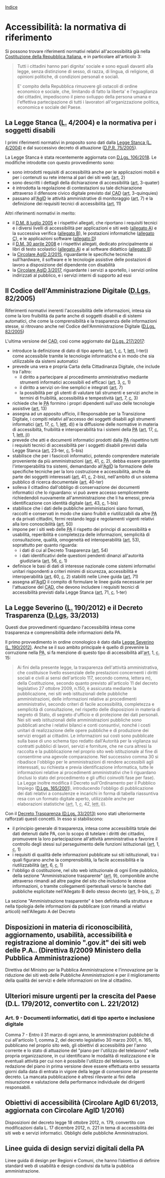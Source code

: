 [Indice](index.md)

# Accessibilità: la normativa di riferimento

Si possono trovare riferimenti normativi relativi all'accessibilità già nella [Costituzione della Repubblica Italiana](http://www.normattiva.it/uri-res/N2Ls?urn:nir:stato:costituzione), e in particolare all'articolo 3:

> Tutti i cittadini hanno pari dignita' sociale e sono eguali davanti alla legge, senza distinzione di sesso, di razza, di lingua, di religione, di opinioni politiche, di condizioni personali e sociali. 
>
> E' compito della Repubblica rimuovere gli ostacoli di ordine economico e sociale, che, limitando di fatto la liberta' e l'eguaglianza dei cittadini, impediscono il pieno sviluppo della persona umana e l'effettiva partecipazione di tutti i lavoratori all'organizzazione politica, economica e sociale del Paese.

## La Legge Stanca (<abbr title="Legge">L.</abbr> 4/2004) e la normativa per i soggetti disabili

I primi riferimenti normativi in proposito sono dati dalla [Legge Stanca (<abbr title="Legge">L.</abbr> 4/2004)](http://www.normattiva.it/atto/caricaDettaglioAtto?atto.dataPubblicazioneGazzetta=2004-01-17&atto.codiceRedazionale=004G0015&queryString=%3FmeseProvvedimento%3D%26formType%3Dricerca_semplice%26numeroArticolo%3D%26numeroProvvedimento%3D4%26testo%3D%26annoProvvedimento%3D2004%26giornoProvvedimento%3D&currentPage=1) e dal successivo decreto di attuazione ([<abbr title="Decreto del Presidente della Repubblica">D.P.R.</abbr> 75/2005](http://www.normattiva.it/atto/caricaDettaglioAtto?atto.dataPubblicazioneGazzetta=2005-05-03&atto.codiceRedazionale=005G0097&queryString=%3FmeseProvvedimento%3D%26formType%3Dricerca_semplice%26numeroArticolo%3D%26numeroProvvedimento%3D75%26testo%3D%26annoProvvedimento%3D2005%26giornoProvvedimento%3D&currentPage=1)).

La Legge Stanca è stata recentemente aggiornata con [<abbr title="Decreto Legislativo">D.Lgs.</abbr> 106/2018](http://www.normattiva.it/atto/caricaDettaglioAtto?atto.dataPubblicazioneGazzetta=2018-09-11&atto.codiceRedazionale=18G00133&atto.articolo.numero=1&atto.articolo.tipoArticolo=0). Le modifiche introdotte con questo provvedimento sono:
* sono introdotti requisiti di accessibilità anche per le applicazioni mobili e per i contenuti su rete interna al pari dei siti web (<abbr title="articolo">art.</abbr> 2)
* sono descritti i dettagli della dichiarazione di accessibilità (<abbr title="articolo">art.</abbr> 3-quater)
* è introdotta la regolazione di contestazioni su tale dichiarazione attraverso il difensore civico digitale previsto dal <abbr title="Codice dell'Amministrazione Digitale">CAD</abbr> (<abbr title="articolo">art.</abbr> 3-quinquies)
* passano all'<abbr title="Agenzia per l'Italia Digitale">AgID</abbr> le attività amministrative di monitoraggio (<abbr title="articolo">art.</abbr> 7) e la definizione dei requisiti tecnici di accessibilità (<abbr title="articolo">art.</abbr> 11)

Altri riferimenti normativi in merito:
* il [<abbr title="Decreto Ministeriale">D.M.</abbr> 8 luglio 2005](https://www.agid.gov.it/it/Decreto-Ministeriale-8-luglio-2005) e i rispettivi allegati, che riportano i requisiti tecnici e i diversi livelli di accessibilità per applicazioni e siti web ([allegato A](https://www.agid.gov.it/it/DM-8-luglio-2005-Allegato-A)) e la successiva verifica ([allegato B](https://www.agid.gov.it/it/DM-8-luglio-2005-Allegato-B)), le postazioni informatiche ([allegato C](https://www.agid.gov.it/it/DM-8-luglio-2005-Allegato-C)), e le applicazioni software ([allegato D](https://www.agid.gov.it/it/DM-8-luglio-2005-Allegato-D))
* il [<abbr title="Decreto Ministeriale">D.M.</abbr> 30 aprile 2008](https://www.agid.gov.it/it/Decreto-Ministeriale-30-aprile-2008) e i rispettivi allegati, dedicato principalmente ai libri di testo scolastici ([allegato A](https://www.agid.gov.it/it/DM-30-aprile-2008-Allegato-A)) e al software didattico ([allegato B](https://www.agid.gov.it/it/DM-30-aprile-2008-Allegato-B))
* la [Circolare <abbr title="Agenzia per l'Italia Digitale">AgID</abbr> 2/2015](https://www.agid.gov.it/sites/default/files/repository_files/circolari/agid_specifiche_postazioni_lavoro.pdf), riguardante le specifiche tecniche sull’hardware, il software e le tecnologie assistive delle postazioni di lavoro a disposizione del dipendente con disabilità
* la [Circolare <abbr title="Agenzia per l'Italia Digitale">AgID</abbr> 3/2017](https://www.agid.gov.it/sites/default/files/repository_files/uploads/193/circolare_agid_03-2017_servizi_a_sportello_accessibili.pdf), riguardante i servizi a sportello, i servizi online indirizzati al pubblico, e i servizi interni di supporto ad essi

## Il Codice dell'Amministrazione Digitale (<abbr title="Decreto Legislativo">D.Lgs.</abbr> 82/2005)

Riferimenti normativi inerenti l'accessibilità delle informazioni, intesa sia come la loro fruibilità da parte anche di soggetti disabili e di sistemi automatici, che come la comprensibilità e la trasparenza delle informazioni stesse, si ritrovano anche nel Codice dell'Amministrazione Digitale ([<abbr title="Decreto Legislativo">D.Lgs.</abbr> 82/2005](http://www.normattiva.it/atto/caricaDettaglioAtto?atto.dataPubblicazioneGazzetta=2005-05-16&atto.codiceRedazionale=005G0104&queryString=%3FmeseProvvedimento%3D%26formType%3Dricerca_semplice%26numeroArticolo%3D%26numeroProvvedimento%3D82%26testo%3D%26annoProvvedimento%3D2005%26giornoProvvedimento%3D&currentPage=1))

L'ultima versione del <abbr title="Codice dell'Amministrazione Digitale">CAD</abbr>, così come aggiornato dal [<abbr title="Decreto Legislativo">D.Lgs.</abbr> 217/2017](http://www.normattiva.it/atto/caricaDettaglioAtto?atto.dataPubblicazioneGazzetta=2018-01-12&atto.codiceRedazionale=18G00003&atto.articolo.numero=66&atto.articolo.tipoArticolo=0):
* introduce la definizione di dato di tipo aperto (<abbr title="articolo">art.</abbr> 1, <abbr title="comma">c.</abbr> 1, <abbr title="lettera">lett.</abbr> l-ter)) come accessibile tramite le tecnologie informatiche e in modo che sia utilizzabile da sistemi automatici
* prevede una vera e propria Carta della Cittadinanza Digitale, che include tra l'altro:
  * il diritto a partecipare al procedimento amministrativo mediante strumenti informatici accessibili ed efficaci (<abbr title="articolo">art.</abbr> 3, <abbr title="comma">c.</abbr> 1)
  * il diritto a servizi on-line semplici e integrati (<abbr title="articolo">art.</abbr> 7)
  * la possibilità per gli utenti di valutare tali strumenti e servizi anche in termini di fruibilità, accessibilità e tempestività (<abbr title="articolo">art.</abbr> 7, <abbr title="comma">c.</abbr> 3)
* richiede che le <abbr title="Pubbliche Amministrazioni">PA</abbr> formino i propri dipendenti sull'uso delle tecnologie assistive (<abbr title="articolo">art.</abbr> 13)
* assegna ad un apposito ufficio, il Responsabile per la Transizione Digitale, i compiti relativi all'accesso dei soggetti disabili agli strumenti informatici (<abbr title="articolo">art.</abbr> 17, <abbr title="comma">c.</abbr> 1, <abbr title="lettera">lett.</abbr> d)) e la diffusione delle normative in materia di accessibiltà, fruibilità e interoperabilità tra i sistemi della <abbr title="Pubblica Amministrazione">PA</abbr> (<abbr title="articolo">art.</abbr> 17, <abbr title="comma">c.</abbr> 1, <abbr title="lettera">lett.</abbr> j))
* prevede che atti e documenti informatici prodotti dalla <abbr title="Pubblica Amministrazione">PA</abbr> rispettino tutti i requisiti tecnici di accessibilità per i soggetti disabili previsti dalla Legge Stanca (<abbr title="articolo">art.</abbr> 23-ter, <abbr title="comma">c.</abbr> 5-bis)
* stabilisce che per i fascicoli informatici, potendo comprendere materiale proveniente da più amministrazioni (<abbr title="articolo">art.</abbr> 41, <abbr title="comma">c.</abbr> 2), debba essere garantita l'interoperabilità tra sistemi, demandando all'<abbr title="Agenzia per l'Italia Digitale">AgID</abbr> la formazione delle specifiche tecniche per la loro costruzione e accessibilità, anche da parte dei soggetti interessati (<abbr title="articolo">art.</abbr> 41, <abbr title="comma">c.</abbr> 2-bis), nell'ambito di un sistema pubblico di ricerca documentale (<abbr title="articolo">art.</abbr> 40-ter)
* solleva il cittadino dall'obbligo di conservazione dei documenti informatici che lo riguardano: vi può avere accesso semplicemente richiedendoli nuovamente all'amministrazione che li ha emessi, previa identificazione con identità digitale (<abbr title="articolo">art.</abbr> 43, <abbr title="comma">c.</abbr> 1-bis)
* stabilisce che i dati delle pubbliche amministazioni siano formati, raccolti e conservati in modo che siano fruibili e riutilizzabili da altre <abbr title="Pubbliche Amministrazioni">PA</abbr> e da privati cittadini, fermi restando leggi e regolamenti vigenti relativi alla loro conoscibilità (<abbr title="articolo">art.</abbr> 50)
* impone per i siti web delle <abbr title="Pubbliche Amministrazioni">PA</abbr> il rispetto dei principi di accessibilità e usabilità, reperibilità e completezza delle informazioni, semplicità di consultazione, qualità, omogeneità ed interoperabilità (<abbr title="articolo">art.</abbr> 53), soprattutto per quanto riguarda:
  * i dati di cui al Decreto Trasparenza (<abbr title="articolo">art.</abbr> 54)
  * i dati identificativi delle questioni pendenti dinanzi all'autorità giudiziaria (<abbr title="articolo">art.</abbr> 56, <abbr title="comma">c.</abbr> 1)
* definisce le basi di dati di interesse nazionale come sistemi informativi unitari rispondenti a criteri minimi di sicurezza, accessibilità e interoperabilità (<abbr title="articolo">art.</abbr> 60, <abbr title="comma">c.</abbr> 2) stabiliti nelle Linee guida (<abbr title="articolo">art.</abbr> 71)
* assegna all'<abbr title="Agenzia per l'Italia Digitale">AgID</abbr> il compito di formulare le linee guida necessarie per l'attuazione del <abbr title="Codice dell'Amministrazione Digitale">CAD</abbr>, che devono includere i requisiti tecnici di accessibilità previsti dalla Legge Stanca (<abbr title="articolo">art.</abbr> 71, <abbr title="comma">c.</abbr> 1-ter) 

## La Legge Severino (<abbr title="Legge">L.</abbr> 190/2012) e il Decreto Trasparenza (<abbr title="Decreto Legislativo">D.Lgs.</abbr> 33/2013)

Questi due provvedimenti riguardano l'accessibilità intesa come trasparenza e comprensibilità delle informazioni della PA.

Il primo provvedimento in ordine cronologico è dato dalla [Legge Severino (<abbr title="Legge">L.</abbr> 190/2012)](http://www.normattiva.it/atto/caricaDettaglioAtto?atto.dataPubblicazioneGazzetta=2012-11-13&atto.codiceRedazionale=012G0213&queryString=%3FmeseProvvedimento%3D%26formType%3Dricerca_semplice%26numeroArticolo%3D%26numeroProvvedimento%3D190%26testo%3D%26annoProvvedimento%3D2012%26giornoProvvedimento%3D&currentPage=1). Anche se il suo ambito principale è quello di prevenire la corruzione nella <abbr title="Pubblica Amministrazione">PA</abbr>, si fa menzione di questo tipo di accessibilità all'<abbr title="articolo">art.</abbr> 1, <abbr title="comma">c.</abbr> 15:
> Ai fini della presente legge, la trasparenza dell'attività amministrativa, che costituisce livello essenziale delle prestazioni concernenti i diritti sociali e civili ai sensi dell'articolo 117, secondo comma, lettera m), della Costituzione, secondo quanto previsto all'articolo 11 del decreto legislativo 27 ottobre 2009, n.150, è assicurata mediante la pubblicazione, nei siti web istituzionali delle pubbliche amministrazioni, delle informazioni relative ai procedimenti amministrativi, secondo criteri di facile accessibilità, completezza e semplicità di consultazione, nel rispetto delle disposizioni in materia di segreto di Stato, di segreto d'ufficio e di protezione dei dati personali. Nei siti web istituzionali delle amministrazioni pubbliche sono pubblicati anche i relativi bilanci e conti consuntivi, nonché i costi unitari di realizzazione delle opere pubbliche e di produzione dei servizi erogati ai cittadini. Le informazioni sui costi sono pubblicate sulla base di uno schema tipo redatto dall'Autorità per la vigilanza sui contratti pubblici di lavori, servizi e forniture, che ne cura altresì la raccolta e la pubblicazione nel proprio sito web istituzionale al fine di consentirne una agevole comparazione.
Nel successivo comma 30 si ribadisce l'obbligo per le amministrazioni di rendere accessibili agli interessati, su richiesta e previa identificazione informatica, tutte le informazioni relative ai procedimenti amministrativi che li riguardano (inclusi lo stato del procedimento e gli uffici coinvolti fase per fase). La Legge inoltre modifica il Decreto sull'Ordinamento per il Pubblico Impiego ([D.Lgs. 165/2001](http://www.normattiva.it/atto/caricaDettaglioAtto?atto.dataPubblicazioneGazzetta=2001-05-09&atto.codiceRedazionale=001G0219&queryString=%3FmeseProvvedimento%3D%26formType%3Dricerca_semplice%26numeroArticolo%3D%26numeroProvvedimento%3D165%26testo%3D%26annoProvvedimento%3D2001%26giornoProvvedimento%3D&currentPage=1)), introducendo l'obbligo di pubblicazione dei dati relativi a consulenze e incarichi in forma di tabella riassuntiva resa con un formato digitale aperto, utilizzabile anche per elaborazioni statistiche (<abbr title="articolo">art.</abbr> 1, <abbr title="comma">c.</abbr> 42, <abbr title="lettera">lett.</abbr> i)).

Con il [Decreto Trasparenza (<abbr title="Decreto Legislativo">D.Lgs.</abbr> 33/2013)](http://www.normattiva.it/atto/caricaDettaglioAtto?atto.dataPubblicazioneGazzetta=2013-04-05&atto.codiceRedazionale=13G00076&queryString=%3FmeseProvvedimento%3D%26formType%3Dricerca_semplice%26numeroArticolo%3D%26numeroProvvedimento%3D33%26testo%3D%26giornoProvvedimento%3D%26annoProvvedimento%3D2013&currentPage=1) sono stati ulteriormente rafforzati questi concetti. In esso si stabiliscono:
* il principio generale di trasparenza, intesa come accessibilità totale dei dati detenuti dalle PA, con lo scopo di tutelare i diritti dei cittadini, promuovere la loro partecipazione all'attività amministrativa e favorire il controllo degli stessi sul perseguimento delle funzioni istituzionali (<abbr title="articolo">art.</abbr> 1, <abbr title="comma">c.</abbr> 1)
* i requisiti di qualità delle informazioni pubblicate sui siti istituzionali, tra i quali figurano anche la comprensibilità, la facile accessibilità e la riutilizzabilità (<abbr title="articolo">art.</abbr> 6, <abbr title="comma">c.</abbr> 1)
* l'obbligo di costituzione, nel sito web istituzionale di ogni Ente pubblico, della sezione "Amministrazione trasparente" (<abbr title="articolo">art.</abbr> 9), componibile anche attraverso rimandi ad altre pagine del sito che includono le stesse informazioni, o tramite collegamenti ipertestuali verso le banche dati pubbliche esplicitate nell'Allegato B dello stesso decreto (<abbr title="articolo">art.</abbr> 9-bis, <abbr title="comma">c.</abbr> 2)

La sezione "Amministrazione trasparente" è ben definita nella struttura e nella tipologia delle informazioni da pubblicare (con rimandi ai relativi articoli) nell'Allegato A del Decreto


## Disposizioni in materia di riconoscibilità, aggiornamento, usabilità, accessibilità e registrazione al dominio ".gov.it" dei siti web delle P.A.. (Direttiva 8/2009 Ministero della Pubblica Amministrazione)

Direttiva del Ministro per la Pubblica Amministrazione e l’innovazione per la riduzione dei siti web delle Pubbliche Amministrazioni e per il miglioramento della qualità dei servizi e delle informazioni on line al cittadino.

## Ulteriori misure urgenti per la crescita del Paese (D.L. 179/2012, convertito con L. 221/2012)

### Art. 9 - Documenti informatici, dati di tipo aperto e inclusione digitale

Comma 7 - Entro il 31 marzo di ogni anno, le amministrazioni pubbliche di cui all'articolo 1, comma 2, del decreto legislativo 30 marzo 2001, n. 165, pubblicano nel proprio sito web, gli obiettivi di accessibilità per l'anno corrente e lo stato di attuazione del "piano per l'utilizzo del telelavoro" nella propria organizzazione, in cui identificano le modalità di realizzazione e le eventuali attività per cui non è possibile l'utilizzo del telelavoro. La redazione del piano in prima versione deve essere effettuata entro sessanta giorni dalla data di entrata in vigore della legge di conversione del presente decreto. La mancata pubblicazione è altresì rilevante ai fini della misurazione e valutazione della performance individuale dei dirigenti responsabili.

## Obiettivi di accessibilità (Circolare AgID 61/2013, aggiornata con Circolare AgID 1/2016)

Disposizioni del decreto legge 18 ottobre 2012, n. 179, convertito con modificazioni dalla L. 17 dicembre 2012, n. 221 in tema di accessibilità dei siti web e servizi informatici. Obblighi delle pubbliche Amministrazioni.

## Linee guida di design servizi digitali della PA

Linee guida di design per Regioni e Comuni, che hanno l’obiettivo di definire standard web di usabilità e design condivisi da tutta la pubblica amministrazione.
